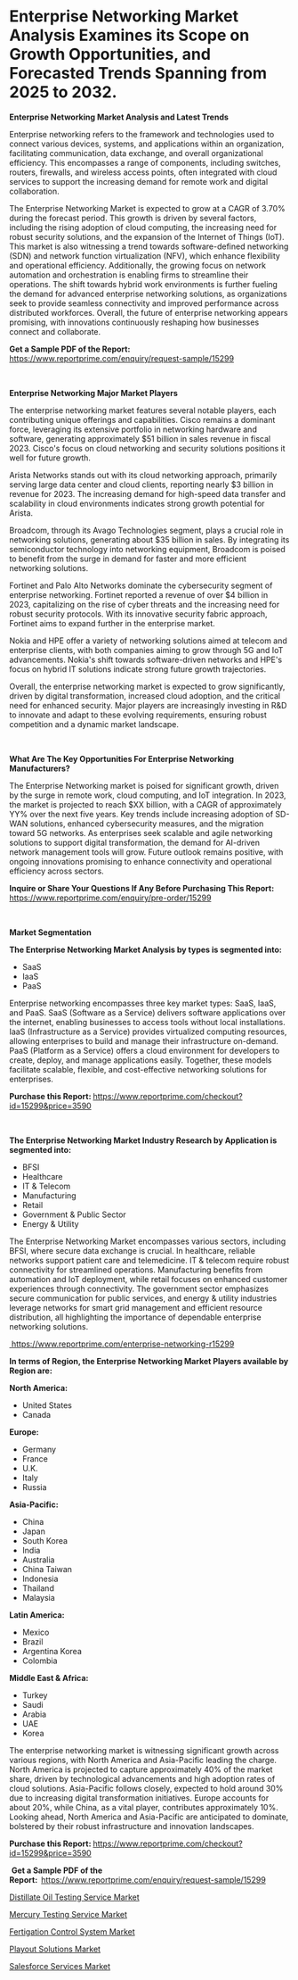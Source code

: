 <p><h1>Enterprise Networking Market Analysis Examines its Scope on Growth Opportunities, and Forecasted Trends Spanning from 2025 to 2032.</h1></p><p><strong>Enterprise Networking Market Analysis and Latest Trends</strong></p>
<p><p>Enterprise networking refers to the framework and technologies used to connect various devices, systems, and applications within an organization, facilitating communication, data exchange, and overall organizational efficiency. This encompasses a range of components, including switches, routers, firewalls, and wireless access points, often integrated with cloud services to support the increasing demand for remote work and digital collaboration.</p><p>The Enterprise Networking Market is expected to grow at a CAGR of 3.70% during the forecast period. This growth is driven by several factors, including the rising adoption of cloud computing, the increasing need for robust security solutions, and the expansion of the Internet of Things (IoT). This market is also witnessing a trend towards software-defined networking (SDN) and network function virtualization (NFV), which enhance flexibility and operational efficiency. Additionally, the growing focus on network automation and orchestration is enabling firms to streamline their operations. The shift towards hybrid work environments is further fueling the demand for advanced enterprise networking solutions, as organizations seek to provide seamless connectivity and improved performance across distributed workforces. Overall, the future of enterprise networking appears promising, with innovations continuously reshaping how businesses connect and collaborate.</p></p>
<p><strong>Get a Sample PDF of the Report:&nbsp;</strong> <a href="https://www.reportprime.com/enquiry/request-sample/15299?utm_campaign=1141&utm_medium=2&utm_source=Github&utm_content=ia&utm_term=20032025&utm_id=enterprise-networking">https://www.reportprime.com/enquiry/request-sample/15299</a></p>
<p>&nbsp;</p>
<p><strong>Enterprise Networking Major Market Players</strong></p>
<p><p>The enterprise networking market features several notable players, each contributing unique offerings and capabilities. Cisco remains a dominant force, leveraging its extensive portfolio in networking hardware and software, generating approximately $51 billion in sales revenue in fiscal 2023. Cisco's focus on cloud networking and security solutions positions it well for future growth.</p><p>Arista Networks stands out with its cloud networking approach, primarily serving large data center and cloud clients, reporting nearly $3 billion in revenue for 2023. The increasing demand for high-speed data transfer and scalability in cloud environments indicates strong growth potential for Arista.</p><p>Broadcom, through its Avago Technologies segment, plays a crucial role in networking solutions, generating about $35 billion in sales. By integrating its semiconductor technology into networking equipment, Broadcom is poised to benefit from the surge in demand for faster and more efficient networking solutions.</p><p>Fortinet and Palo Alto Networks dominate the cybersecurity segment of enterprise networking. Fortinet reported a revenue of over $4 billion in 2023, capitalizing on the rise of cyber threats and the increasing need for robust security protocols. With its innovative security fabric approach, Fortinet aims to expand further in the enterprise market.</p><p>Nokia and HPE offer a variety of networking solutions aimed at telecom and enterprise clients, with both companies aiming to grow through 5G and IoT advancements. Nokia's shift towards software-driven networks and HPE's focus on hybrid IT solutions indicate strong future growth trajectories.</p><p>Overall, the enterprise networking market is expected to grow significantly, driven by digital transformation, increased cloud adoption, and the critical need for enhanced security. Major players are increasingly investing in R&D to innovate and adapt to these evolving requirements, ensuring robust competition and a dynamic market landscape.</p></p>
<p>&nbsp;</p>
<p><strong>What Are The Key Opportunities For Enterprise Networking Manufacturers?</strong></p>
<p><p>The Enterprise Networking market is poised for significant growth, driven by the surge in remote work, cloud computing, and IoT integration. In 2023, the market is projected to reach $XX billion, with a CAGR of approximately YY% over the next five years. Key trends include increasing adoption of SD-WAN solutions, enhanced cybersecurity measures, and the migration toward 5G networks. As enterprises seek scalable and agile networking solutions to support digital transformation, the demand for AI-driven network management tools will grow. Future outlook remains positive, with ongoing innovations promising to enhance connectivity and operational efficiency across sectors.</p></p>
<p><strong>Inquire or Share Your Questions If Any Before Purchasing This Report:</strong> <a href="https://www.reportprime.com/enquiry/pre-order/15299?utm_campaign=1141&utm_medium=2&utm_source=Github&utm_content=ia&utm_term=20032025&utm_id=enterprise-networking">https://www.reportprime.com/enquiry/pre-order/15299</a></p>
<p>&nbsp;</p>
<p><strong>Market Segmentation</strong></p>
<p><strong>The Enterprise Networking Market Analysis by types is segmented into:</strong></p>
<p><ul><li>SaaS</li><li>IaaS</li><li>PaaS</li></ul></p>
<p><p>Enterprise networking encompasses three key market types: SaaS, IaaS, and PaaS. SaaS (Software as a Service) delivers software applications over the internet, enabling businesses to access tools without local installations. IaaS (Infrastructure as a Service) provides virtualized computing resources, allowing enterprises to build and manage their infrastructure on-demand. PaaS (Platform as a Service) offers a cloud environment for developers to create, deploy, and manage applications easily. Together, these models facilitate scalable, flexible, and cost-effective networking solutions for enterprises.</p></p>
<p><strong>Purchase this Report:&nbsp;</strong><a href="https://www.reportprime.com/checkout?id=15299&price=3590&utm_campaign=1141&utm_medium=2&utm_source=Github&utm_content=ia&utm_term=20032025&utm_id=enterprise-networking">https://www.reportprime.com/checkout?id=15299&price=3590</a></p>
<p>&nbsp;</p>
<p><strong>The Enterprise Networking Market Industry Research by Application is segmented into:</strong></p>
<p><ul><li>BFSI</li><li>Healthcare</li><li>IT & Telecom</li><li>Manufacturing</li><li>Retail</li><li>Government & Public Sector</li><li>Energy & Utility</li></ul></p>
<p><p>The Enterprise Networking Market encompasses various sectors, including BFSI, where secure data exchange is crucial. In healthcare, reliable networks support patient care and telemedicine. IT & telecom require robust connectivity for streamlined operations. Manufacturing benefits from automation and IoT deployment, while retail focuses on enhanced customer experiences through connectivity. The government sector emphasizes secure communication for public services, and energy & utility industries leverage networks for smart grid management and efficient resource distribution, all highlighting the importance of dependable enterprise networking solutions.</p></p>
<p><a href="https://www.reportprime.com/enterprise-networking-r15299?utm_campaign=1141&utm_medium=2&utm_source=Github&utm_content=ia&utm_term=20032025&utm_id=enterprise-networking">&nbsp;https://www.reportprime.com/enterprise-networking-r15299</a></p>
<p><strong>In terms of Region, the Enterprise Networking Market Players available by Region are:</strong></p>
<p>
    <p> <strong> North America: </strong>
        <ul>
            <li>United States</li>
            <li>Canada</li>
        </ul>
        </p> 
    <p> <strong> Europe: </strong>
        <ul>
            <li>Germany</li>
            <li>France</li>
            <li>U.K.</li>
            <li>Italy</li>
            <li>Russia</li>
        </ul>
        </p> 
    <p> <strong> Asia-Pacific: </strong>
        <ul>
            <li>China</li>
            <li>Japan</li>
            <li>South Korea</li>
            <li>India</li>
            <li>Australia</li>
            <li>China Taiwan</li>
            <li>Indonesia</li>
            <li>Thailand</li>
            <li>Malaysia</li>
        </ul>
        </p> 
    <p> <strong> Latin America: </strong>
        <ul>
            <li>Mexico</li>
            <li>Brazil</li>
            <li>Argentina Korea</li>
            <li>Colombia</li>
        </ul>
        </p> 
    <p> <strong> Middle East & Africa: </strong>
        <ul>
            <li>Turkey</li>
            <li>Saudi</li>
            <li>Arabia</li>
            <li>UAE</li>
            <li>Korea</li>
        </ul>
    </p>
    </p>
<p><p>The enterprise networking market is witnessing significant growth across various regions, with North America and Asia-Pacific leading the charge. North America is projected to capture approximately 40% of the market share, driven by technological advancements and high adoption rates of cloud solutions. Asia-Pacific follows closely, expected to hold around 30% due to increasing digital transformation initiatives. Europe accounts for about 20%, while China, as a vital player, contributes approximately 10%. Looking ahead, North America and Asia-Pacific are anticipated to dominate, bolstered by their robust infrastructure and innovation landscapes.</p></p>
<p><strong>Purchase this Report: </strong><a href="https://www.reportprime.com/checkout?id=15299&price=3590&utm_campaign=1141&utm_medium=2&utm_source=Github&utm_content=ia&utm_term=20032025&utm_id=enterprise-networking">https://www.reportprime.com/checkout?id=15299&price=3590</a></p>
<p>&nbsp;<strong>Get a Sample PDF of the Report:&nbsp;&nbsp;</strong><a href="https://www.reportprime.com/enquiry/request-sample/15299?utm_campaign=1141&utm_medium=2&utm_source=Github&utm_content=ia&utm_term=20032025&utm_id=enterprise-networking">https://www.reportprime.com/enquiry/request-sample/15299</a></p>
<p><strong></strong></p>
<p><p><a href="https://github.com/donnettaletizia/Market-Research-Report-List-1/blob/main/distillate-oil-testing-service-market.md?utm_campaign=1141&utm_medium=2&utm_source=Github&utm_content=ia&utm_term=20032025&utm_id=enterprise-networking">Distillate Oil Testing Service Market</a></p><p><a href="https://github.com/skerretflossie9297/Market-Research-Report-List-1/blob/main/mercury-testing-service-market.md?utm_campaign=1141&utm_medium=2&utm_source=Github&utm_content=ia&utm_term=20032025&utm_id=enterprise-networking">Mercury Testing Service Market</a></p><p><a href="https://github.com/MonroeBullock54/Market-Research-Report-List-2/blob/main/fertigation-control-system-market.md?utm_campaign=1141&utm_medium=2&utm_source=Github&utm_content=ia&utm_term=20032025&utm_id=enterprise-networking">Fertigation Control System Market</a></p><p><a href="https://github.com/alberthagorsuch/Market-Research-Report-List-1/blob/main/playout-solutions-market.md?utm_campaign=1141&utm_medium=2&utm_source=Github&utm_content=ia&utm_term=20032025&utm_id=enterprise-networking">Playout Solutions Market</a></p><p><a href="https://github.com/shondapmbau/Market-Research-Report-List-1/blob/main/salesforce-services-market.md?utm_campaign=1141&utm_medium=2&utm_source=Github&utm_content=ia&utm_term=20032025&utm_id=enterprise-networking">Salesforce Services Market</a></p></p>